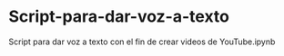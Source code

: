 # Script-para-dar-voz-a-texto
Script para dar voz a texto con el fin de crear videos de YouTube.ipynb
